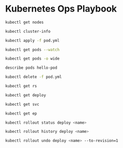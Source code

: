 # Kubernetes Ops Playbook

```bash
kubectl get nodes
```

```bash
kubectl cluster-info
```

```bash
kubectl apply -f pod.yml
```

```bash
kubectl get pods --watch
```

```bash
kubectl get pods -o wide
```

```bash
describe pods hello-pod
```

```bash
kubectl delete -f pod.yml
```

```bash
kubectl get rs
```

```bash
kubectl get deploy
```

```bash
kubectl get svc
```

```bash
kubectl get ep
```

```bash
kubectl rollout status deploy <name>
```

```bash
kubectl rollout history deploy <name>
```

```bash
kubectl rollout undo deploy <name> --to-revision=1
```

